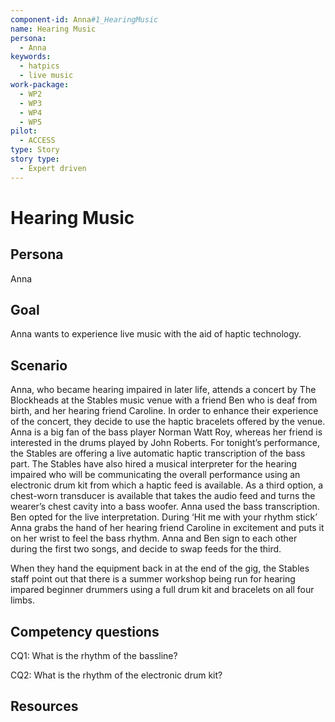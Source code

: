 ```yaml
---
component-id: Anna#1_HearingMusic
name: Hearing Music
persona: 
  - Anna
keywords: 
  - hatpics
  - live music
work-package:
  - WP2
  - WP3
  - WP4
  - WP5
pilot:
  - ACCESS
type: Story
story type:
  - Expert driven
---
```

# Hearing Music

## Persona
Anna

## Goal
Anna wants to experience live music with the aid of haptic technology.

## Scenario  
Anna, who became hearing impaired in later life, attends a concert by The Blockheads at the Stables music venue with a friend Ben who is deaf from birth, and her hearing friend Caroline. In order to enhance their experience of the concert, they decide to use the haptic bracelets offered by the venue. Anna is a big fan of the bass player Norman Watt Roy, whereas  her friend is interested in the drums played by John Roberts. For tonight’s performance, the Stables are offering a live automatic haptic transcription of the bass part. The Stables have also hired a musical interpreter for the hearing impaired who will be communicating the overall performance using an electronic drum kit from which a haptic feed is available. As a third option, a chest-worn transducer is available that takes the audio feed and turns the wearer’s chest cavity into a bass woofer. Anna used the bass transcription. Ben opted for the live interpretation. During ‘Hit me with your rhythm stick’ Anna grabs the hand of her hearing friend Caroline in excitement and puts it on her wrist to feel the bass rhythm. Anna and Ben sign to each other during the first two songs, and decide to swap feeds for the third. 

When they hand the equipment back in at the end of the gig, the Stables staff point out that there is a summer  workshop being run for hearing impared beginner drummers using a full drum kit and bracelets on all four limbs.

## Competency questions 

CQ1: What is the rhythm of the bassline?

CQ2: What is the rhythm of the electronic drum kit?

## Resources
